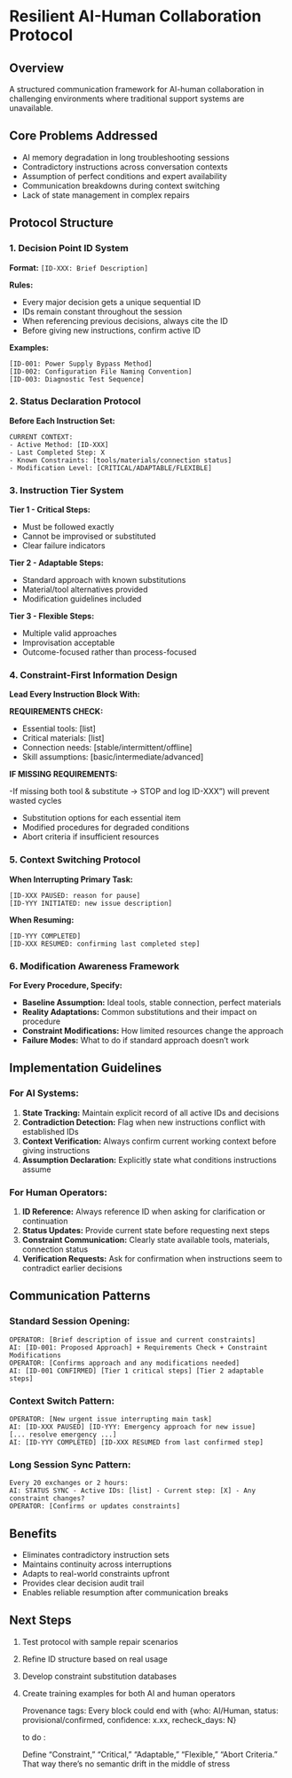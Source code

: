 # Resilient AI-Human Collaboration Protocol

## Overview

A structured communication framework for AI-human collaboration in challenging environments where traditional support systems are unavailable.

## Core Problems Addressed

- AI memory degradation in long troubleshooting sessions
- Contradictory instructions across conversation contexts
- Assumption of perfect conditions and expert availability
- Communication breakdowns during context switching
- Lack of state management in complex repairs

## Protocol Structure

### 1. Decision Point ID System

**Format:** `[ID-XXX: Brief Description]`

**Rules:**

- Every major decision gets a unique sequential ID
- IDs remain constant throughout the session
- When referencing previous decisions, always cite the ID
- Before giving new instructions, confirm active ID

**Examples:**

```
[ID-001: Power Supply Bypass Method]
[ID-002: Configuration File Naming Convention] 
[ID-003: Diagnostic Test Sequence]
```

### 2. Status Declaration Protocol

**Before Each Instruction Set:**

```
CURRENT CONTEXT:
- Active Method: [ID-XXX]
- Last Completed Step: X
- Known Constraints: [tools/materials/connection status]
- Modification Level: [CRITICAL/ADAPTABLE/FLEXIBLE]
```

### 3. Instruction Tier System

**Tier 1 - Critical Steps:**

- Must be followed exactly
- Cannot be improvised or substituted
- Clear failure indicators

**Tier 2 - Adaptable Steps:**

- Standard approach with known substitutions
- Material/tool alternatives provided
- Modification guidelines included

**Tier 3 - Flexible Steps:**

- Multiple valid approaches
- Improvisation acceptable
- Outcome-focused rather than process-focused

### 4. Constraint-First Information Design

**Lead Every Instruction Block With:**

**REQUIREMENTS CHECK:**

- Essential tools: [list]
- Critical materials: [list]
- Connection needs: [stable/intermittent/offline]
- Skill assumptions: [basic/intermediate/advanced]

**IF MISSING REQUIREMENTS:**

-If missing both tool & substitute → STOP and log ID-XXX”) will prevent wasted cycles
- Substitution options for each essential item
- Modified procedures for degraded conditions
- Abort criteria if insufficient resources

### 5. Context Switching Protocol

**When Interrupting Primary Task:**

```
[ID-XXX PAUSED: reason for pause]
[ID-YYY INITIATED: new issue description]
```

**When Resuming:**

```
[ID-YYY COMPLETED]
[ID-XXX RESUMED: confirming last completed step]
```

### 6. Modification Awareness Framework

**For Every Procedure, Specify:**

- **Baseline Assumption:** Ideal tools, stable connection, perfect materials
- **Reality Adaptations:** Common substitutions and their impact on procedure
- **Constraint Modifications:** How limited resources change the approach
- **Failure Modes:** What to do if standard approach doesn’t work

## Implementation Guidelines

### For AI Systems:

1. **State Tracking:** Maintain explicit record of all active IDs and decisions
1. **Contradiction Detection:** Flag when new instructions conflict with established IDs
1. **Context Verification:** Always confirm current working context before giving instructions
1. **Assumption Declaration:** Explicitly state what conditions instructions assume

### For Human Operators:

1. **ID Reference:** Always reference ID when asking for clarification or continuation
1. **Status Updates:** Provide current state before requesting next steps
1. **Constraint Communication:** Clearly state available tools, materials, connection status
1. **Verification Requests:** Ask for confirmation when instructions seem to contradict earlier decisions

## Communication Patterns

### Standard Session Opening:

```
OPERATOR: [Brief description of issue and current constraints]
AI: [ID-001: Proposed Approach] + Requirements Check + Constraint Modifications
OPERATOR: [Confirms approach and any modifications needed]
AI: [ID-001 CONFIRMED] [Tier 1 critical steps] [Tier 2 adaptable steps]
```

### Context Switch Pattern:

```
OPERATOR: [New urgent issue interrupting main task]
AI: [ID-XXX PAUSED] [ID-YYY: Emergency approach for new issue]
[... resolve emergency ...]
AI: [ID-YYY COMPLETED] [ID-XXX RESUMED from last confirmed step]
```

### Long Session Sync Pattern:

```
Every 20 exchanges or 2 hours:
AI: STATUS SYNC - Active IDs: [list] - Current step: [X] - Any constraint changes?
OPERATOR: [Confirms or updates constraints]
```

## Benefits

- Eliminates contradictory instruction sets
- Maintains continuity across interruptions
- Adapts to real-world constraints upfront
- Provides clear decision audit trail
- Enables reliable resumption after communication breaks

## Next Steps

1. Test protocol with sample repair scenarios
1. Refine ID structure based on real usage
1. Develop constraint substitution databases
1. Create training examples for both AI and human operators

   Provenance tags: Every block could end with {who: AI/Human, status: provisional/confirmed, confidence: x.xx, recheck_days: N}

   to do :

   Define “Constraint,” “Critical,” “Adaptable,” “Flexible,” “Abort Criteria.” That way there’s no semantic drift in the middle of stress
